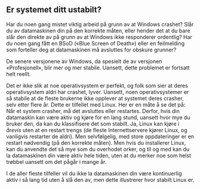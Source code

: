 



<h2>Er systemet ditt ustabilt?</h2>

Har du noen gang mistet viktig arbeid på grunn av at Windows crashet? Slår du av datamaskinen din på den korrekte måten, eller hender det at du bare slår den direkte av på grunn av at Windows ikke responderer ordentlig? Har du noen gang fått en BSoD («Blue Screen of Death») eller en feilmelding som forteller deg at datamaskinen må avsluttes for obskure grunner? 

De senere versjonene av Windows, da spesielt de av versjonen «Profesjonell», blir mer og mer stabile. Uansett, dette problemet er fortsatt helt reellt.

Det er ikke slik at noe operativsystem er perfekt, og folk som sier at deres operativsystem aldri har crashet, lyver. Uansett, noen operativsystemer er så stabile at de fleste brukerne ikke opplever at systemet deres crasher, selv etter flere år. Dette er tilfellet med Linux. Her er en måte å se det på: Når et system crasher, må det avsluttes eller restartes. Derfor, hvis din datamaskin kan være aktiv og kjøre for en lang stund, uansett hvor mye du bruker den, da kan du klassifisere det som stabilt. Ja, Linux kan kjøre i <i>årevis</i> uten at en restart trengs (de fleste Internettservere kjører Linux, og vanligvis restarter de aldri). Men selvfølgelig, med store oppdateringer er en restart nødvendig (på den korrekte måten). Men hvis du installerer Linux, kan du anvendte det så mye som du overhodet orker, og til og med kan du la datamaskinen din være aktiv hele tiden, uten at du merker noe som helst trøbbel uansett om det pågår i mange år. 

I de aller fleste tilfeller vil du ikke la datamaskinen din være kontinuerlig aktiv i så lang tid uten å slå den av, men dette illustrerer hvor stabilt Linux er.




